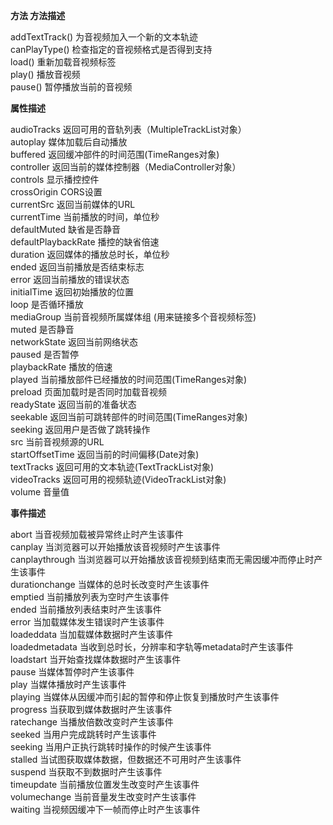 **方法               方法描述**

addTextTrack()    为音视频加入一个新的文本轨迹    
canPlayType()    检查指定的音视频格式是否得到支持    
load()    重新加载音视频标签    
play()    播放音视频    
pause()    暂停播放当前的音视频    

**属性描述**

audioTracks    返回可用的音轨列表（MultipleTrackList对象）    
autoplay    媒体加载后自动播放    
buffered    返回缓冲部件的时间范围(TimeRanges对象)    
controller    返回当前的媒体控制器（MediaController对象）    
controls    显示播控控件    
crossOrigin    CORS设置    
currentSrc    返回当前媒体的URL    
currentTime    当前播放的时间，单位秒    
defaultMuted    缺省是否静音    
defaultPlaybackRate    播控的缺省倍速    
duration    返回媒体的播放总时长，单位秒    
ended    返回当前播放是否结束标志    
error    返回当前播放的错误状态    
initialTime    返回初始播放的位置    
loop    是否循环播放    
mediaGroup    当前音视频所属媒体组 (用来链接多个音视频标签)    
muted    是否静音    
networkState    返回当前网络状态    
paused    是否暂停    
playbackRate    播放的倍速    
played    当前播放部件已经播放的时间范围(TimeRanges对象)    
preload    页面加载时是否同时加载音视频    
readyState    返回当前的准备状态    
seekable    返回当前可跳转部件的时间范围(TimeRanges对象)    
seeking    返回用户是否做了跳转操作    
src    当前音视频源的URL    
startOffsetTime    返回当前的时间偏移(Date对象)    
textTracks    返回可用的文本轨迹(TextTrackList对象)    
videoTracks    返回可用的视频轨迹(VideoTrackList对象)    
volume    音量值    

**事件描述**

abort    当音视频加载被异常终止时产生该事件    
canplay    当浏览器可以开始播放该音视频时产生该事件    
canplaythrough    当浏览器可以开始播放该音视频到结束而无需因缓冲而停止时产生该事件    
durationchange    当媒体的总时长改变时产生该事件    
emptied    当前播放列表为空时产生该事件    
ended    当前播放列表结束时产生该事件    
error    当加载媒体发生错误时产生该事件    
loadeddata    当加载媒体数据时产生该事件    
loadedmetadata    当收到总时长，分辨率和字轨等metadata时产生该事件    
loadstart    当开始查找媒体数据时产生该事件    
pause    当媒体暂停时产生该事件    
play    当媒体播放时产生该事件    
playing    当媒体从因缓冲而引起的暂停和停止恢复到播放时产生该事件    
progress    当获取到媒体数据时产生该事件    
ratechange    当播放倍数改变时产生该事件    
seeked    当用户完成跳转时产生该事件    
seeking    当用户正执行跳转时操作的时候产生该事件    
stalled    当试图获取媒体数据，但数据还不可用时产生该事件    
suspend    当获取不到数据时产生该事件    
timeupdate    当前播放位置发生改变时产生该事件    
volumechange    当前音量发生改变时产生该事件    
waiting    当视频因缓冲下一帧而停止时产生该事件